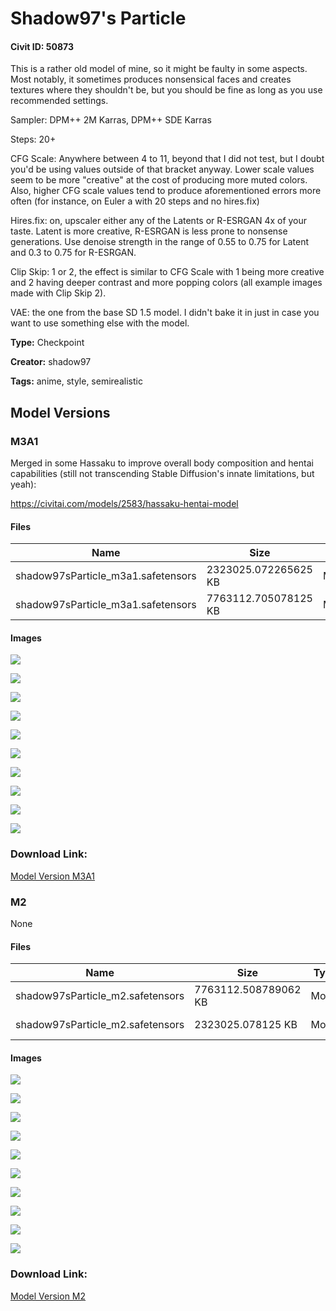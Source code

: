 # Shadow97's Particle

#### Civit ID: 50873

<p>This is a rather old model of mine, so it might be faulty in some aspects. Most notably, it sometimes produces nonsensical faces and creates textures where they shouldn't be, but you should be fine as long as you use recommended settings.</p><p></p><p>Sampler: DPM++ 2M Karras, DPM++ SDE Karras</p><p>Steps: 20+</p><p>CFG Scale: Anywhere between 4 to 11, beyond that I did not test, but I doubt you'd be using values outside of that bracket anyway. Lower scale values seem to be more "creative" at the cost of producing more muted colors. Also, higher CFG scale values tend to produce aforementioned errors more often (for instance, on Euler a with 20 steps and no hires.fix)</p><p>Hires.fix: on, upscaler either any of the Latents or R-ESRGAN 4x of your taste. Latent is more creative, R-ESRGAN is less prone to nonsense generations. Use denoise strength in the range of 0.55 to 0.75 for Latent and 0.3 to 0.75 for R-ESRGAN.</p><p>Clip Skip: 1 or 2, the effect is similar to CFG Scale with 1 being more creative and 2 having deeper contrast and more popping colors (all example images made with Clip Skip 2).</p><p>VAE: the one from the base SD 1.5 model. I didn't bake it in just in case you want to use something else with the model.</p>

**Type:** Checkpoint

**Creator:** shadow97

**Tags:** anime, style, semirealistic

## Model Versions

### M3A1

<p>Merged in some Hassaku to improve overall body composition and hentai capabilities (still not transcending Stable Diffusion's innate limitations, but yeah):</p><p><a target="_blank" rel="ugc" href="https://civitai.com/models/2583/hassaku-hentai-model">https://civitai.com/models/2583/hassaku-hentai-model</a></p>

#### Files

| Name | Size | Type | Format | Download Url | AutoV1 | AutoV2 | SHA256 | CRC32 | BLAKE3 |
| --- | --- | --- | --- | --- | --- | --- | --- | --- | --- |
| shadow97sParticle_m3a1.safetensors | 2323025.072265625 KB | Model | SafeTensor | https://civitai.com/api/download/models/66580?type=Model&format=SafeTensor&size=pruned&fp=fp16 | F00449F7 | 8AB158A786 | 8AB158A786F7DD278E71EFF1FE11F2A7DE59BC4081FF28F9897259DC2C6E15EF | B7AD2881 | BE5DFCCFD9D07E1039C952DA0A871E75569A21B79E66B9C42B31F51498F5752A |
| shadow97sParticle_m3a1.safetensors | 7763112.705078125 KB | Model | SafeTensor | https://civitai.com/api/download/models/66580 | C962A47C | 4D07C20218 | 4D07C20218594A0E27CD7DB44F907A14E4C60C9C8E0DA18964F074E3906CA2B2 | 1ECB5EE7 | C54FC5E0F6AAB605BFE64FF6EABCEAB60014157D0E0FF8162AA8C511DAA2C544 |

#### Images

<p><img src="https://image.civitai.com/xG1nkqKTMzGDvpLrqFT7WA/a33686fa-17e8-4269-97e5-9434ecd6cf4d/width=450/742811.jpeg" /></p>

<p><img src="https://image.civitai.com/xG1nkqKTMzGDvpLrqFT7WA/664b3546-3a48-4622-b672-fe9124eff9a3/width=450/742813.jpeg" /></p>

<p><img src="https://image.civitai.com/xG1nkqKTMzGDvpLrqFT7WA/e6fe10a9-d81d-473f-a56a-db8e24afa2e7/width=450/742814.jpeg" /></p>

<p><img src="https://image.civitai.com/xG1nkqKTMzGDvpLrqFT7WA/76c34066-daff-4005-b487-7560e4012390/width=450/742815.jpeg" /></p>

<p><img src="https://image.civitai.com/xG1nkqKTMzGDvpLrqFT7WA/3494c309-22c4-4065-aa3d-ce8fef0ac81c/width=450/742812.jpeg" /></p>

<p><img src="https://image.civitai.com/xG1nkqKTMzGDvpLrqFT7WA/3d5ae1d8-28a0-4b36-a9de-7742ab960970/width=450/742817.jpeg" /></p>

<p><img src="https://image.civitai.com/xG1nkqKTMzGDvpLrqFT7WA/6a26dae7-b896-47e3-8327-00306a158bed/width=450/742816.jpeg" /></p>

<p><img src="https://image.civitai.com/xG1nkqKTMzGDvpLrqFT7WA/2ca8fd97-c7ae-490e-b8b9-cafbce45d844/width=450/742818.jpeg" /></p>

<p><img src="https://image.civitai.com/xG1nkqKTMzGDvpLrqFT7WA/617fc9e5-f8f4-4da5-92e9-1fb08844308f/width=450/742819.jpeg" /></p>

<p><img src="https://image.civitai.com/xG1nkqKTMzGDvpLrqFT7WA/76ca67e8-c5d1-4c3e-9f9a-6b11d1fbbcf6/width=450/742820.jpeg" /></p>

### Download Link:

[Model Version M3A1](https://civitai.com/api/download/models/66580)

### M2

None

#### Files

| Name | Size | Type | Format | Download Url | AutoV1 | AutoV2 | SHA256 | CRC32 | BLAKE3 |
| --- | --- | --- | --- | --- | --- | --- | --- | --- | --- |
| shadow97sParticle_m2.safetensors | 7763112.508789062 KB | Model | SafeTensor | https://civitai.com/api/download/models/55393 | 2AE52E2F | B78F6A97DD | B78F6A97DD8446DDEC5569D490E1EFDB607D2ADEE629F622FA2C53DB22B58DBA | 1920C9E0 | 90B82164D23F65060D429B3BCC63421B1DA3D53100348C13DD82F2374C86C363 |
| shadow97sParticle_m2.safetensors | 2323025.078125 KB | Model | SafeTensor | https://civitai.com/api/download/models/55393?type=Model&format=SafeTensor&size=pruned&fp=fp16 | 54C375E4 | ECFA06C279 | ECFA06C27912CCEFD182F4C5522EE754549B1FA792550DFACF2236351DBF6838 | 1D6C0680 | 5995E3A12CCC2015F62D77549E83DA1A5D4F9EF0774B7AD960DF568E0936A24F |

#### Images

<p><img src="https://image.civitai.com/xG1nkqKTMzGDvpLrqFT7WA/4ec8a626-8d82-4b95-958c-e423c9813a00/width=450/600200.jpeg" /></p>

<p><img src="https://image.civitai.com/xG1nkqKTMzGDvpLrqFT7WA/34a8dfd6-3e92-45a3-3475-93d9ca57cf00/width=450/600199.jpeg" /></p>

<p><img src="https://image.civitai.com/xG1nkqKTMzGDvpLrqFT7WA/e59ca8c7-afd2-49fc-7930-bf6dbd9fa100/width=450/600175.jpeg" /></p>

<p><img src="https://image.civitai.com/xG1nkqKTMzGDvpLrqFT7WA/38bfc906-1220-4aa2-4ace-86ae73768400/width=450/600176.jpeg" /></p>

<p><img src="https://image.civitai.com/xG1nkqKTMzGDvpLrqFT7WA/842e8b33-8928-4bbc-15fc-18a7d8758e00/width=450/600179.jpeg" /></p>

<p><img src="https://image.civitai.com/xG1nkqKTMzGDvpLrqFT7WA/079f5a46-2781-43d3-6a4a-64c473bf2b00/width=450/600181.jpeg" /></p>

<p><img src="https://image.civitai.com/xG1nkqKTMzGDvpLrqFT7WA/1b58376d-9a0a-4a50-a2b0-734442caa100/width=450/600189.jpeg" /></p>

<p><img src="https://image.civitai.com/xG1nkqKTMzGDvpLrqFT7WA/9f3395e8-0a2c-492a-423a-1560f3547900/width=450/600193.jpeg" /></p>

<p><img src="https://image.civitai.com/xG1nkqKTMzGDvpLrqFT7WA/762ea7af-d5c8-4c05-9d24-008e5e929200/width=450/600195.jpeg" /></p>

<p><img src="https://image.civitai.com/xG1nkqKTMzGDvpLrqFT7WA/330b9e97-295d-4124-9332-1fb03892a100/width=450/600196.jpeg" /></p>

### Download Link:

[Model Version M2](https://civitai.com/api/download/models/55393)

